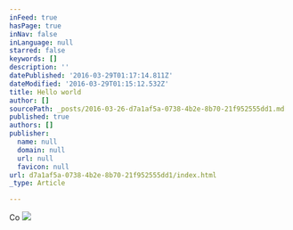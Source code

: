 ```yaml
---
inFeed: true
hasPage: true
inNav: false
inLanguage: null
starred: false
keywords: []
description: ''
datePublished: '2016-03-29T01:17:14.811Z'
dateModified: '2016-03-29T01:15:12.532Z'
title: Hello world
author: []
sourcePath: _posts/2016-03-26-d7a1af5a-0738-4b2e-8b70-21f952555dd1.md
published: true
authors: []
publisher:
  name: null
  domain: null
  url: null
  favicon: null
url: d7a1af5a-0738-4b2e-8b70-21f952555dd1/index.html
_type: Article

---
```

Co
![](https://the-grid-user-content.s3-us-west-2.amazonaws.com/7b73eed4-d6b0-4508-8420-7e13dec92bd8.jpg)